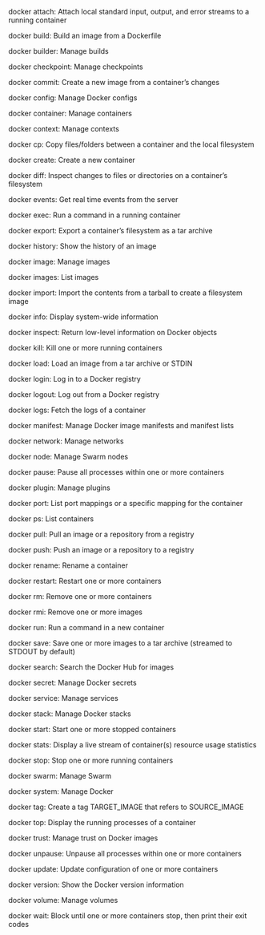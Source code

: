 docker attach:	Attach local standard input, output, and error streams to a running container

docker build:	Build an image from a Dockerfile

docker builder:	Manage builds

docker checkpoint:	Manage checkpoints

docker commit:	Create a new image from a container’s changes

docker config:	Manage Docker configs

docker container:	Manage containers

docker context:	Manage contexts

docker cp:	    Copy files/folders between a container and the local filesystem

docker create:	Create a new container

docker diff:	Inspect changes to files or directories on a container’s filesystem

docker events:	Get real time events from the server

docker exec:	Run a command in a running container

docker export:	Export a container’s filesystem as a tar archive

docker history:	Show the history of an image

docker image:	Manage images

docker images:	List images

docker import:	Import the contents from a tarball to create a filesystem image

docker info:	Display system-wide information

docker inspect:	Return low-level information on Docker objects

docker kill:	Kill one or more running containers

docker load:	Load an image from a tar archive or STDIN

docker login:	Log in to a Docker registry

docker logout:	Log out from a Docker registry

docker logs:	Fetch the logs of a container

docker manifest:    Manage Docker image manifests and manifest lists

docker network:	Manage networks

docker node:	Manage Swarm nodes

docker pause:	Pause all processes within one or more containers

docker plugin:	Manage plugins

docker port:	List port mappings or a specific mapping for the container

docker ps:	List containers

docker pull:	Pull an image or a repository from a registry

docker push:	Push an image or a repository to a registry

docker rename:	Rename a container

docker restart:	Restart one or more containers

docker rm:	Remove one or more containers

docker rmi:	Remove one or more images

docker run:	Run a command in a new container

docker save:	Save one or more images to a tar archive (streamed to STDOUT by default)

docker search:	Search the Docker Hub for images

docker secret:	Manage Docker secrets

docker service:	Manage services

docker stack:	Manage Docker stacks

docker start:	Start one or more stopped containers

docker stats:	Display a live stream of container(s) resource usage statistics

docker stop:	Stop one or more running containers

docker swarm:	Manage Swarm

docker system:	Manage Docker

docker tag:	Create a tag TARGET_IMAGE that refers to SOURCE_IMAGE

docker top:	Display the running processes of a container

docker trust:	Manage trust on Docker images

docker unpause:	Unpause all processes within one or more containers

docker update:	Update configuration of one or more containers

docker version:	Show the Docker version information

docker volume:	Manage volumes

docker wait:	Block until one or more containers stop, then print their exit codes